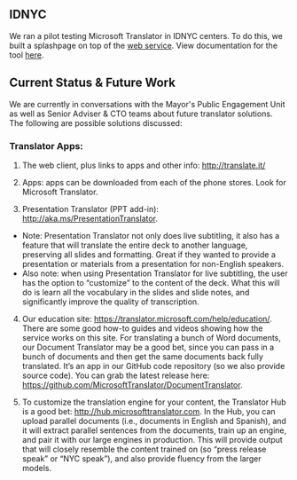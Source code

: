 ## IDNYC

We ran a pilot testing Microsoft Translator in IDNYC centers. To do this, we built a splashpage on top of the [web service](https://translator.microsoft.com/).
View documentation for the tool [here](https://github.com/MicrosoftTCE/translator-intro).

## Current Status & Future Work

We are currently in conversations with the Mayor's Public Engagement Unit as well as Senior Adviser & CTO teams about future translator solutions. The following are possible solutions discussed:

### Translator Apps:
1. The web client, plus links to apps and other info:  http://translate.it/

2. Apps:  apps can be downloaded from each of the phone stores.  Look for Microsoft Translator.  

3. Presentation Translator (PPT add-in):  http://aka.ms/PresentationTranslator. 
* Note:  Presentation Translator not only does live subtitling, it also has a feature that will translate the entire deck to another language, preserving all slides and formatting.  Great if they wanted to provide a presentation or materials from a presentation for non-English speakers.  
* Also note:  when using Presentation Translator for live subtitling, the user has the option to “customize” to the content of the deck.  What this will do is learn all the vocabulary in the slides and slide notes, and significantly improve the quality of transcription.

4. Our education site: https://translator.microsoft.com/help/education/.  There are some good how-to guides and videos showing how the service works on this site. 
For translating a bunch of Word documents, our Document Translator may be a good bet, since you can pass in a bunch of documents and then get the same documents back fully translated.  It’s an app in our GitHub code repository (so we also provide source code).  You can grab the latest release here: https://github.com/MicrosoftTranslator/DocumentTranslator.

5. To customize the translation engine for your content, the Translator Hub is a good bet:  http://hub.microsofttranslator.com. In the Hub, you can upload parallel documents (i.e., documents in English and Spanish), and it will extract parallel sentences from the documents, train up an engine, and pair it with our large engines in production.  This will provide output that will closely resemble the content trained on (so “press release speak” or “NYC speak”), and also provide fluency from the larger models. 
